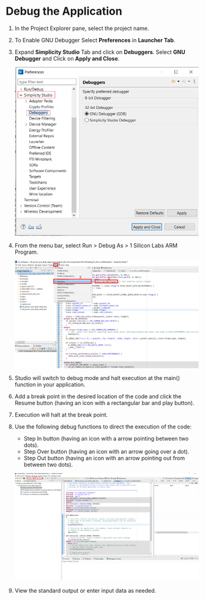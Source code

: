 # Debug the Application

1. In the Project Explorer pane, select the project name.
  
2. To Enable GNU Debugger Select **Preferences** in **Launcher Tab**.

3. Expand **Simplicity Studio** Tab and click on **Debuggers**. Select **GNU Debugger** and Click on **Apply and Close**.

   ![Select GNU Debugger](./images/enable-gnu-debugger.png)

4. From the menu bar, select Run > Debug As > 1 Silicon Labs ARM Program.

   ![Switch to debug mode](./images/debug-application-switch-to-debug-mode.png)

5. Studio will switch to debug mode and halt execution at the main() function in your application.
  
6. Add a break point in the desired location of the code and click the Resume button (having an icon with a rectangular bar and play button).

7. Execution will halt at the break point.

8. Use the following debug functions to direct the execution of the code:
   - Step In button (having an icon with a arrow pointing between two dots).
   - Step Over button (having an icon with an arrow going over a dot).
   - Step Out button (having an icon with an arrow pointing out from between two dots).

   ![Debug options](./images/debug-application-debug-options.png)

9. View the standard output or enter input data as needed.

